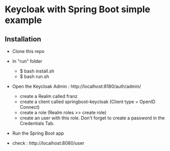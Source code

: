 # Keycloak with Spring Boot simple example

## Installation
- Clone this repo

- In "run" folder
  - $ bash install.sh
  - $ bash run.sh

- Open the Keycloak Admin : http://localhost:8180/auth/admin/
  - create a Realm called franz
  - create a client called springboot-keycloak (Client type = OpenID Connect)
  - create a role (Realm roles >> create role)
  - create an user with this role. Don't forget to create a password in the Credentials Tab.

- Run the Spring Boot app

- check : http://localhost:8080/user
